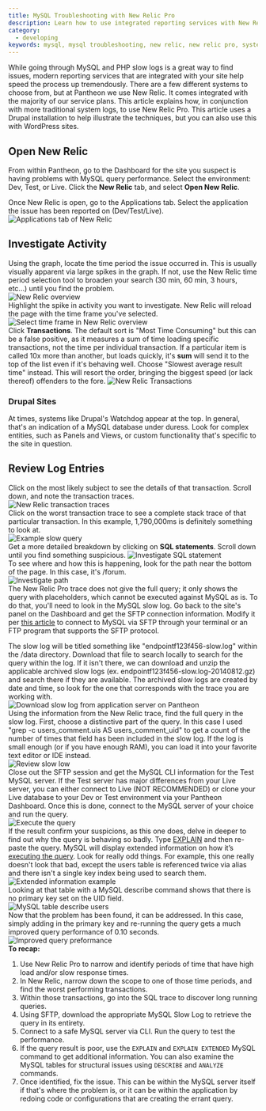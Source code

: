```yaml
---
title: MySQL Troubleshooting with New Relic Pro
description: Learn how to use integrated reporting services with New Relic to isolate MySQL performance issues on your Drupal or WordPress sites.
category:
  - developing
keywords: mysql, mysql troubleshooting, new relic, new relic pro, system logs, logs, performance, mysql performance, mysql help, troubleshoot mysql, performance, slow queries, sql performance, mysql error log
---
```

While going through MySQL and PHP slow logs is a great way to find issues, modern reporting services that are integrated with your site help speed the process up tremendously. There are a few different systems to choose from, but at Pantheon we use New Relic. It comes integrated with the majority of our service plans. This article explains how, in conjunction with more traditional system logs, to use New Relic Pro. This article uses a Drupal installation to help illustrate the techniques, but you can also use this with WordPress sites.

## Open New Relic

From within Pantheon, go to the Dashboard for the site you suspect is having problems with MySQL query performance. Select the environment: Dev, Test, or Live. Click the **New Relic** tab, and select **Open New Relic**.

Once New Relic is open, go to the Applications tab. Select the application the issue has been reported on (Dev/Test/Live).  
 ![Applications tab of New Relic](/source/docs/assets/images/desk_images/333262.png)  

## Investigate Activity

Using the graph, locate the time period the issue occurred in. This is usually visually apparent via large spikes in the graph. If not, use the New Relic time period selection tool to broaden your search (30 min, 60 min, 3 hours, etc...) until you find the problem.  
 ![New Relic overview](/source/docs/assets/images/desk_images/333263.png)  
Highlight the spike in activity you want to investigate. New Relic will reload the page with the time frame you've selected.  
 ![Select time frame in New Relic overview](/source/docs/assets/images/desk_images/333265.png)  
Click **Transactions**. The default sort is "Most Time Consuming" but this can be a false positive, as it measures a sum of time loading specific transactions, not the time per individual transaction. If a particular item is called 10x more than another, but loads quickly, it's **sum** will send it to the top of the list even if it's behaving well. Choose "Slowest average result time" instead. This will resort the order, bringing the biggest speed (or lack thereof) offenders to the fore.
 ![New Relic Transactions](/source/docs/assets/images/desk_images/333266.png)  

### Drupal Sites
At times, systems like Drupal's Watchdog appear at the top. In general, that's an indication of a MySQL database under duress. Look for complex entities, such as Panels and Views, or custom functionality that's specific to the site in question. 

## Review Log Entries
Click on the most likely subject to see the details of that transaction. Scroll down, and note the transaction traces.  
 ![New Relic transaction traces](/source/docs/assets/images/desk_images/333267.png)  
Click on the worst transaction trace to see a complete stack trace of that particular transaction. In this example, 1,790,000ms is definitely something to look at.  
 ![Example slow query](/source/docs/assets/images/desk_images/333268.png)  
Get a more detailed breakdown by clicking on **SQL statements**. Scroll down until you find something suspicious.
 ![Investigate SQL statement](/source/docs/assets/images/desk_images/333269.png)  
To see where and how this is happening, look for the path near the bottom of the page. In this case, it's /forum.  
 ![Investigate path](/source/docs/assets/images/desk_images/333271.png)  
The New Relic Pro trace does not give the full query; it only shows the query with placeholders, which cannot be executed against MySQL as is. To do that, you'll need to look in the MySQL slow log. Go back to the site's panel on the Dashboard and get the SFTP connection information. Modify it per [this article](/docs/articles/local/accessing-mysql-databases#accessing-mysql#slow-logs) to connect to MySQL via SFTP through your terminal or an FTP program that supports the SFTP protocol.

The slow log will be titled something like "endpointf123f456-slow.log" within the /data directory. Download that file to search locally to search for the query within the log. If it isn't there, we can download and unzip the applicable archived slow logs (ex. endpointf123f456-slow.log-20140812.gz) and search there if they are available. The archived slow logs are created by date and time, so look for the one that corresponds with the trace you are working with.  
 ![Download slow log from application server on Pantheon](/source/docs/assets/images/desk_images/333275.png)  
Using the information from the New Relic trace, find the full query in the slow log. First, choose a distinctive part of the query. In this case I used "grep -c users\_comment.uis AS users\_comment\_uid" to get a count of the number of times that field has been included in the slow log. If the log is small enough (or if you have enough RAM), you can load it into your favorite text editor or IDE instead.  
 ![Review slow low](/source/docs/assets/images/desk_images/333284.png)​  
Close out the SFTP session and get the MySQL CLI information for the Test MySQL server. If the Test server has major differences from your Live server, you can either connect to Live (NOT RECOMMENDED) or clone your Live database to your Dev or Test environment via your Pantheon Dashboard. Once this is done, connect to the MySQL server of your choice and run the query.  
 ![Execute the query](/source/docs/assets/images/desk_images/333278.png)  
If the result confirm your suspicions, as this one does, delve in deeper to find out why the query is behaving so badly. Type [EXPLAIN](http://dev.mysql.com/doc/refman/5.0/en/explain.html) and then re-paste the query. MySQL will display extended information on how it’s [executing the query](http://dev.mysql.com/doc/refman/5.0/en/using-explain.html). Look for really odd things. For example, this one really doesn't look that bad, except the users table is referenced twice via alias and there isn't a single key index being used to search them.
 ![Extended information example](/source/docs/assets/images/desk_images/333283.png)  
Looking at that table with a MySQL describe command shows that there is no primary key set on the UID field.  
 ![MySQL table describe users](/source/docs/assets/images/desk_images/333280.png)  
Now that the problem has been found, it can be addressed. In this case, simply adding in the primary key and re-running the query gets a much improved query performance of 0.10 seconds.  
 ![Improved query preformance](/source/docs/assets/images/desk_images/333281.png)  
**To recap:**

1. Use New Relic Pro to narrow and identify periods of time that have high load and/or slow response times.
2. In New Relic, narrow down the scope to one of those time periods, and find the worst performing transactions.
3. Within those transactions, go into the SQL trace to discover long running queries.
4. Using SFTP, download the appropriate MySQL Slow Log to retrieve the query in its entirety.
5. Connect to a safe MySQL server via CLI. Run the query to test the performance.
6. If the query result is poor, use the `EXPLAIN` and `EXPLAIN EXTENDED` MySQL command to get additional information. You can also examine the MySQL tables for structural issues using `DESCRIBE` and `ANALYZE` commands.
7. Once identified, fix the issue. This can be within the MySQL server itself if that's where the problem is, or it can be within the application by redoing code or configurations that are creating the errant query.
 
